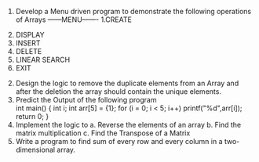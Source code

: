 1) Develop a Menu driven program to demonstrate the following operations of Arrays 
——MENU——- 
1.CREATE 
2. DISPLAY 
3. INSERT 
4. DELETE 
5. LINEAR SEARCH 
6. EXIT 
2) Design the logic to remove the duplicate elements from an Array and after the 
deletion the array should contain the unique elements. 
3) Predict the Output of the following program  
int main() 
{ 
int i; 
int arr[5] = {1}; 
for (i = 0; i < 5; i++) 
printf("%d",arr[i]); 
return 0; 
} 
4) Implement the logic to 
a. Reverse the elements of an array 
b. Find the matrix multiplication 
c. Find the Transpose of a Matrix 
5) Write a program to find sum of every row and every column in a two-dimensional 
array. 
